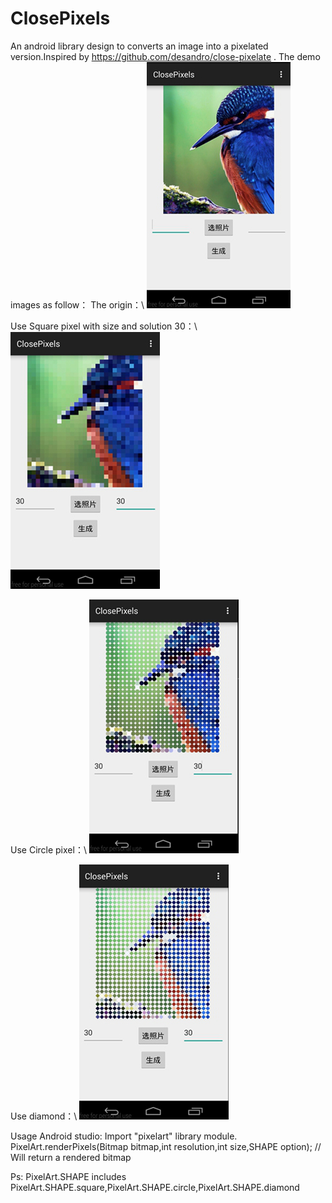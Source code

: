 # ClosePixels
An android library design to converts an image into a pixelated version.Inspired by https://github.com/desandro/close-pixelate .
The demo images as follow：
The origin：\\
![image](https://github.com/qianlvable/ClosePixels/blob/master/demoImage/orign.jpg)

Use Square pixel with size and solution 30：\\
![image](https://github.com/qianlvable/ClosePixels/blob/master/demoImage/square.jpg)

Use Circle pixel：\\
![image](https://github.com/qianlvable/ClosePixels/blob/master/demoImage/Circle.jpg)

Use diamond：\\
![image](https://github.com/qianlvable/ClosePixels/blob/master/demoImage/diamond.jpg)

Usage
Android studio:
Import "pixelart" library module.
PixelArt.renderPixels(Bitmap bitmap,int resolution,int size,SHAPE option); // Will return a rendered bitmap

Ps: PixelArt.SHAPE includes PixelArt.SHAPE.square,PixelArt.SHAPE.circle,PixelArt.SHAPE.diamond

